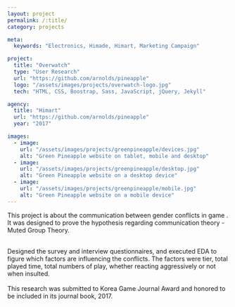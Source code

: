 ```yaml
---
layout: project
permalink: /:title/
category: projects

meta:
  keywords: "Electronics, Himade, Himart, Marketing Campaign"

project:
  title: "Overwatch"
  type: "User Research"
  url: "https://github.com/arnolds/pineapple"
  logo: "/assets/images/projects/overwatch-logo.jpg"
  tech: "HTML, CSS, Boostrap, Sass, JavaScript, jQuery, Jekyll"

agency:
  title: "Himart"
  url: "https://github.com/arnolds/pineapple"
  year: "2017"

images:
  - image:
    url: "/assets/images/projects/greenpineapple/devices.jpg"
    alt: "Green Pineapple website on tablet, mobile and desktop"
  - image:
    url: "/assets/images/projects/greenpineapple/desktop.jpg"
    alt: "Green Pineapple website on a desktop device"
  - image:
    url: "/assets/images/projects/greenpineapple/mobile.jpg"
    alt: "Green Pineapple website on a mobile device"
---
```

<p>This project is about the communication between gender conflicts in game <Overwatch>. It was designed to prove the hypothesis regarding communication theory - Muted Group Theory. </p><br>Designed the survey and interview questionnaires, and executed EDA to figure which factors are influencing the conflicts. The factors were tier, total played time, total numbers of play, whether reacting aggressively or not when insulted.<br><br> This research was submitted to Korea Game Journal Award and honored to be included in its journal book, 2017.
